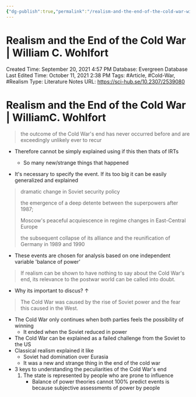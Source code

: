 ```yaml
---
{"dg-publish":true,"permalink":"/realism-and-the-end-of-the-cold-war-william-c-wohlfort/"}
---
```


# Realism and the End of the Cold War | William C. Wohlfort

Created Time: September 20, 2021 4:57 PM
Database: Evergreen Database
Last Edited Time: October 11, 2021 2:38 PM
Tags: #Article, #Cold-War, #Realism
Type: Literature Notes
URL: https://sci-hub.se/10.2307/2539080

# Realism and the End of the Cold War | WilliamC. Wohlfort

> the outcome of the Cold War's end has never occurred before and are exceedingly unlikely ever to recur
> 
- Therefore cannot be simply explained using if this then thats of IRTs
    - So many new/strange things that happened

- It's necessary to specify the event. If its too big it can be easily generalized and explained

> dramatic change in Soviet security policy
> 
> 
> the emergence of a deep detente between the superpowers after 1987;
> 
> Moscow's peaceful acquiescence in regime changes in East-Central Europe
> 
> the subsequent collapse of its alliance and the reunification of Germany in 1989 and 1990
> 
- These events are chosen for analysis based on one independent variable 'balance of power'

> If realism can be shown to have nothing to say about the Cold War's end, its relevance to the postwar world can be called into doubt.
> 
- Why its important to discus? $\uparrow$

> The Cold War was caused by the rise of Soviet power and the fear this caused in the West.
> 
- The Cold War only continues when both parties feels the possibility of winning
    - It ended when the Soviet reduced in power
- The Cold War can be explained as a failed challenge from the Soviet to the US
- Classical realism explained it like
    - Soviet had domination over Eurasia
    - It was a new and strange thing in the end of the cold war
- 3 keys to understanding the peculiarities of the Cold War's end
    1. The state is represented by people who are prone to influence
        - Balance of power theories cannot 100% predict events is because subjective assessments of power by people